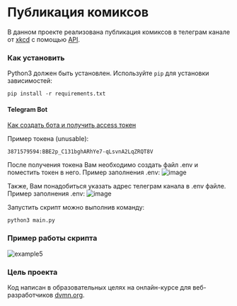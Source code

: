 # Публикация комиксов

В данном проекте реализована публикация комиксов в телеграм канале от [xkcd](https://xkcd.com/) с помощью [API](https://xkcd.com/json.html).

### Как установить

Python3 должен быть установлен. 
Используйте `pip` для установки зависимостей:
```
pip install -r requirements.txt
```

#### Telegram Bot
[Как создать бота и получить access токен](https://way23.ru/%D1%80%D0%B5%D0%B3%D0%B8%D1%81%D1%82%D1%80%D0%B0%D1%86%D0%B8%D1%8F-%D0%B1%D0%BE%D1%82%D0%B0-%D0%B2-telegram.html)

Пример токена (unusable):
```
3871579594:BBE2p_C131bghARhYe7-qLsvnA2LqZRQT8V
```
После получения токена Вам необходимо создать файл .env и поместить токен в него.
Пример заполнения .env:
![image](https://github.com/e13q/WA_lesson4/assets/110967581/20aea039-5294-4f30-8db1-cdf8321ea40e)

Также, Вам понадобиться указать адрес телеграм канала в .env файле.
Пример заполнения .env:
![image](https://github.com/e13q/WA_lesson4/assets/110967581/aeb5f422-7dce-480b-a4c5-a08764b764f3)

Запустить скрипт можно выполнив команду:

```python3 main.py```

### Пример работы скрипта

![example5](https://github.com/user-attachments/assets/1cb3c944-c6ca-49b7-b04a-e37fa06e3423)


### Цель проекта

Код написан в образовательных целях на онлайн-курсе для веб-разработчиков [dvmn.org](https://dvmn.org/).
